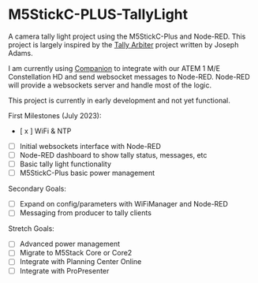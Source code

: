 # M5StickC-PLUS-TallyLight
A camera tally light project using the M5StickC-Plus and Node-RED. This project is largely inspired by the [Tally Arbiter](http://tallyarbiter.com/) project written by Joseph Adams.

I am currently using [Companion](https://bitfocus.io/companion) to integrate with our ATEM 1 M/E Constellation HD and send websocket messages to Node-RED. Node-RED will provide a websockets server and handle most of the logic.

This project is currently in early development and not yet functional.

First Milestones (July 2023):
- [ x ] WiFi & NTP
- [   ] Initial websockets interface with Node-RED
- [   ] Node-RED dashboard to show tally status, messages, etc
- [   ] Basic tally light functionality
- [   ] M5StickC-Plus basic power management

Secondary Goals:
- [   ] Expand on config/parameters with WiFiManager and Node-RED
- [   ] Messaging from producer to tally clients

Stretch Goals:
- [   ] Advanced power management
- [   ] Migrate to M5Stack Core or Core2
- [   ] Integrate with Planning Center Online
- [   ] Integrate with ProPresenter
